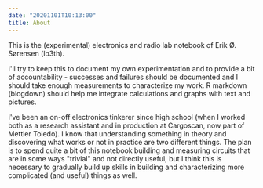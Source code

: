 ```yaml
---
date: "20201101T10:13:00"
title: About
---
```


This is the (experimental) electronics and radio lab notebook of Erik Ø. Sørensen (lb3th). 

I'll try to keep this to document my own experimentation and to provide a bit of
accountability - successes and failures should be documented and I should 
take enough measurements to characterize my work. R markdown (blogdown) should help 
me integrate calculations and graphs with text and pictures. 

I've been an on-off electronics tinkerer since high school (when I worked both as
a research assistant and in production at Cargoscan, now part of Mettler Toledo). I know
that understanding something in theory and discovering what works or not in practice
are two different things. The plan is to spend quite a bit of this notebook building
and measuring circuits that are in some ways "trivial" and not directly useful, but I think
this is necessary to gradually build up skills in building and characterizing more
complicated (and useful) things as well.
